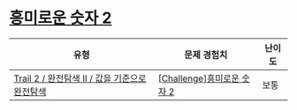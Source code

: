 # [흥미로운 숫자 2](https://www.codetree.ai/trails/complete/curated-cards/challenge-interesting-numbers-2)

|유형|문제 경험치|난이도|
|---|---|---|
|[Trail 2 / 완전탐색 II / 값을 기준으로 완전탐색](https://www.codetree.ai/trail-info/novice-mid/)|[[Challenge]흥미로운 숫자 2](https://www.codetree.ai/trails/complete/curated-cards/challenge-interesting-numbers-2/)|보통|

